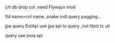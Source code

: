 


crt db
drop col .need  Flywayx mod

fld name>col name ,snake mdl
query pagging..

jpa query ExtApi
use jpa api to query ,not hbnt
tx uti

query use jooq api
